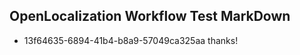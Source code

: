 ## OpenLocalization Workflow Test MarkDown
* 13f64635-6894-41b4-b8a9-57049ca325aa thanks!

<!--HONumber=Oct16_HO3-->


